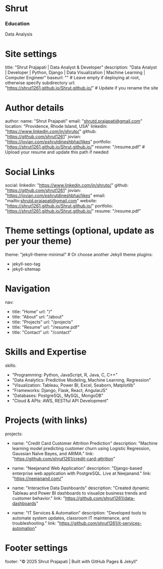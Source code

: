 # Shrut 

### Education 
Data Analysis 

# Site settings
title: "Shrut Prajapati | Data Analyst & Developer"
description: "Data Analyst | Developer | Python, Django | Data Visualization | Machine Learning | Computer Engineer"
baseurl: "" # Leave empty if deploying at root, otherwise specify subdirectory
url: "https://shrut1261.github.io/Shrut.github.io/" # Update if you rename the site

# Author details
author:
  name: "Shrut Prajapati"
  email: "shrutd.prajapati@gmail.com"
  location: "Providence, Rhode Island, USA"
  linkedin: "https://www.linkedin.com/in/shrutp/"
  github: "https://github.com/shrut1261"
  jovian: "https://jovian.com/pshrutdineshbhai/likes"
  portfolio: "https://shrut1261.github.io/Shrut.github.io/"
  resume: "/resume.pdf" # Upload your resume and update this path if needed

# Social Links
social:
  linkedin: "https://www.linkedin.com/in/shrutp/"
  github: "https://github.com/shrut1261"
  jovian: "https://jovian.com/pshrutdineshbhai/likes"
  email: "mailto:shrutd.prajapati@gmail.com"
  website: "https://shrut1261.github.io/Shrut.github.io/"
  portfolio: "https://shrut1261.github.io/Shrut.github.io/"
  resume: "/resume.pdf"

# Theme settings (optional, update as per your theme)
theme: "jekyll-theme-minimal" # Or choose another Jekyll theme
plugins:
  - jekyll-seo-tag
  - jekyll-sitemap

# Navigation
nav:
  - title: "Home"
    url: "/"
  - title: "About"
    url: "/about"
  - title: "Projects"
    url: "/projects"
  - title: "Resume"
    url: "/resume.pdf"
  - title: "Contact"
    url: "/contact"

# Skills and Expertise
skills:
  - "Programming: Python, JavaScript, R, Java, C, C++"
  - "Data Analytics: Predictive Modeling, Machine Learning, Regression"
  - "Visualization: Tableau, Power BI, Excel, Seaborn, Matplotlib"
  - "Frameworks: Django, Flask, React, AngularJS"
  - "Databases: PostgreSQL, MySQL, MongoDB"
  - "Cloud & APIs: AWS, RESTful API Development"

# Projects (with links)
projects:
  - name: "Credit Card Customer Attrition Prediction"
    description: "Machine learning model predicting customer churn using Logistic Regression, Gaussian Naïve Bayes, and ARIMA."
    link: "https://github.com/shrut1261/credit-card-attrition"

  - name: "Neejanand Web Application"
    description: "Django-based enterprise web application with PostgreSQL. Live at Neejanand."
    link: "https://neejanand.com/"

  - name: "Interactive Data Dashboards"
    description: "Created dynamic Tableau and Power BI dashboards to visualize business trends and customer behavior."
    link: "https://github.com/shrut1261/data-dashboards"

  - name: "IT Services & Automation"
    description: "Developed tools to automate system updates, classroom IT maintenance, and troubleshooting."
    link: "https://github.com/shrut1261/it-services-automation"

# Footer settings
footer: "© 2025 Shrut Prajapati | Built with GitHub Pages & Jekyll"
